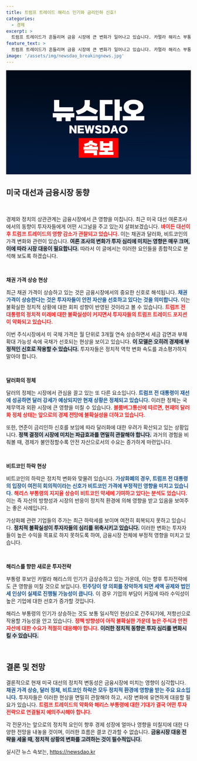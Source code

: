```yaml
---
title: 트럼프 트레이드 해리스 인기와 금리인하 신호!
categories:
  - 경제
excerpt: >
  트럼프 트레이드가 흔들리며 금융 시장에 큰 변화가 일어나고 있습니다. 카멀라 해리스 부통령의 인기가 상승하고, 연준의 금리인하 신호가 더해져 투자자들이 새로운 전략을 모색하는 가운데, 비트코인은 하락세를 기록 중입니다. 이 변화가 향후 경제에 미칠 영향은? 클릭하여 자세한 내용을 확인하세요!
feature_text: >
  트럼프 트레이드가 흔들리며 금융 시장에 큰 변화가 일어나고 있습니다. 카멀라 해리스 부통령의 인기가 상승하고, 연준의 금리인하 신호가 더해져 투자자들이 새로운 전략을 모색하는 가운데, 비트코인은 하락세를 기록 중입니다. 이 변화가 향후 경제에 미칠 영향은? 클릭하여 자세한 내용을 확인하세요!
image: '/assets/img/newsdao_breakingnews.jpg'
---
```


<p><img src="/assets/img/newsdao_breakingnews.jpg" alt="flaretime 속보" /></p>

<h2 data-ke-size="size26">미국 대선과 금융시장 동향</h2>

<p data-ke-size="size16">&nbsp;</p>

<p>경제와 정치의 상관관계는 금융시장에서 큰 영향을 미칩니다. 최근 미국 대선 여론조사에서의 동향이 투자자들에게 어떤 시그널을 주고 있는지 살펴보겠습니다. <b><span style="color: #ee2323;">바이든 대선이후 트럼프 트레이드의 영향 감소가 관찰되고 있습니다.</span></b> 이는 채권과 달러화, 비트코인의 가격 변화와 관련이 있습니다. <b><span style="background-color: #21538527;">여론 조사의 변화가 투자 심리에 미치는 영향은 매우 크며, 이에 따라 시장 대응이 필요합니다.</span></b> 따라서 이 글에서는 이러한 요인들을 종합적으로 분석해 보도록 하겠습니다.</p>

<p data-ke-size="size16">&nbsp;</p>

<p><b>채권 가격 상승 현상</b></p>

<p>최근 채권 가격이 상승하고 있는 것은 금융시장에서의 중요한 신호로 해석됩니다. <b><span style="color: #1a5490;">채권 가격이 상승한다는 것은 투자자들이 안전 자산을 선호하고 있다는 것을 의미합니다.</span></b> 이는 불확실한 정치적 상황에 대한 회피 성향이 반영된 것이라고 볼 수 있습니다. <b><span style="color: #ee2323;">트럼프 전 대통령의 정치적 미래에 대한 불확실성이 커지면서 투자자들의 트럼프 트레이드 포지션이 약화되고 있습니다.</span></b></p>

<p>이번 주식시장에서 미 국채 가격은 월 단위로 3개월 연속 상승하면서 세금 감면과 부채 확대 가능성 속에 국채가 선호되는 현상을 보이고 있습니다. <b><span style="background-color: #21538527;">이 모델은 오히려 경제에 부정적인 신호로 작용할 수 있습니다.</span></b> 투자자들은 정치적 역학 변화 속도를 과소평가하지 말아야 합니다. </p>

<p data-ke-size="size16">&nbsp;</p>

<p><b>달러화의 정체</b></p>

<p>달러의 정체는 시장에서 관심을 끌고 있는 또 다른 요소입니다. <b><span style="color: #1a5490;">트럼프 전 대통령이 재선에 성공하면 달러 강세가 예상되지만 현재 상황은 정체되고 있습니다.</span></b> 이러한 정체는 국제무역과 외환 시장에 큰 영향을 미칠 수 있습니다. <b><span style="color: #ee2323;">블룸버그통신에 따르면, 현재의 달러화 정체 상태는 앞으로의 경제 전망에 불확실성을 더하고 있습니다.</span></b> </p>

<p>또한, 연준이 금리인하 신호를 보임에 따라 달러화에 대한 우려가 확산되고 있는 상황입니다. <b><span style="background-color: #21538527;">정책 결정이 시장에 미치는 파급효과를 면밀히 관찰해야 합니다.</span></b> 과거의 경험을 비춰볼 때, 경제가 불안정할수록 안전 자산으로서의 수요는 증가하게 마련입니다.</p>

<p data-ke-size="size16">&nbsp;</p>

<p><b>비트코인 하락 현상</b></p>

<p>비트코인의 하락은 정치적 변화와 맞물려 있습니다. <b><span style="color: #1a5490;">가상화폐의 경우, 트럼프 전 대통령의 입장이 여전히 회의적이라는 신호가 비트코인 가격에 부정적인 영향을 미치고 있습니다.</span></b> <b><span style="color: #ee2323;">해리스 부통령의 지지율 상승이 비트코인 약세에 기여하고 있다는 분석도 있습니다.</span></b> 이는 즉 자산의 방향성과 시장의 반응이 정치적 환경에 의해 영향을 받고 있음을 보여주는 좋은 사례입니다. </p>

<p>가상화폐 관련 기업들의 주가는 최근 하락세를 보이며 여전히 회복되지 못하고 있습니다. <b><span style="background-color: #21538527;">정치적 불확실성이 투자자들의 심리를 위축시키고 있습니다.</span></b> 이러한 변화는 투자자들이 높은 수익을 목표로 하지 못하도록 하여, 금융시장 전체에 부정적 영향을 미치고 있습니다.</p>

<p data-ke-size="size16">&nbsp;</p>

<p><b>해리스를 향한 새로운 투자전략</b></p>

<p>부통령 후보인 카멀라 해리스의 인기가 급상승하고 있는 가운데, 이는 향후 투자전략에도 큰 영향을 미칠 것으로 보입니다. <b><span style="color: #1a5490;">민주당이 양 의회를 장악하게 되면 세액 공제와 법인세 인상이 실제로 진행될 가능성이 큽니다.</span></b> 이 경우 기업의 부담이 커짐에 따라 수익성이 높은 기업에 대한 선호가 증가할 것입니다. </p>

<p>해리스 부통령의 인기가 상승하는 것도 보통 일시적인 현상으로 간주되기에, 저항선으로 작용할 가능성을 안고 있습니다. <b><span style="color: #ee2323;">정책 방향성이 아직 불확실한 가운데 높은 주식과 안전 자산에 대한 수요가 적절히 대응해야 합니다.</span></b> <b><span style="background-color: #21538527;">이러한 정치적 동향은 투자 심리를 변화시킬 수 있습니다.</span></b></p>

<p data-ke-size="size16">&nbsp;</p>

<h2 data-ke-size="size26">결론 및 전망</h2>

<p>결론적으로 현재 미국 대선의 정치적 변동성은 금융시장에 미치는 영향이 심각합니다. <b><span style="color: #1a5490;">채권 가격 상승, 달러 정체, 비트코인 하락은 모두 정치적 환경에 영향을 받는 주요 요소입니다.</span></b> 투자자들은 이러한 현상을 면밀히 관찰해야 하고, 시장 변화에 유연하게 대응할 필요가 있습니다. <b><span style="color: #ee2323;">트럼프 트레이드의 약화와 해리스 부통령에 대한 기대가 결국 어떤 투자 전략으로 연결될지 예의주시해야 합니다.</span></b></p>

<p>각 전문가는 앞으로의 정치적 요인이 향후 경제 성장에 얼마나 영향을 미칠지에 대한 다양한 전망을 내놓을 것이며, 이러한 흐름은 결코 간과할 수 없습니다. <b><span style="background-color: #21538527;">금융시장 대응 전략을 세울 때, 정치적 상황의 변화를 고려하는 것이 필수적입니다.</span></b>  </p>
실시간 뉴스 속보는, <a href="https://newsdao.kr" rel="dofollow">https://newsdao.kr</a>



